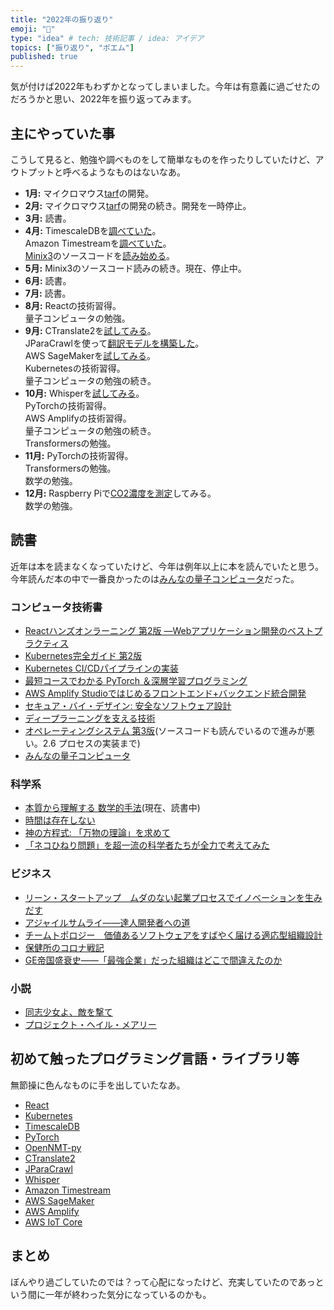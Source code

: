 ```yaml
---
title: "2022年の振り返り"
emoji: "🍣"
type: "idea" # tech: 技術記事 / idea: アイデア
topics: ["振り返り", "ポエム"]
published: true
---
```


気が付けば2022年もわずかとなってしまいました。今年は有意義に過ごせたのだろうかと思い、2022年を振り返ってみます。

## 主にやっていた事

こうして見ると、勉強や調べものをして簡単なものを作ったりしていたけど、アウトプットと呼べるようなものはないなあ。

* **1月:** マイクロマウス[tarf](https://github.com/horie-t/tarf)の開発。
* **2月:** マイクロマウス[tarf](https://github.com/horie-t/tarf)の開発の続き。開発を一時停止。
* **3月:** 読書。
* **4月:** TimescaleDBを[調べていた](https://zenn.dev/thorie/articles/548dbs_timescaledb)。  
  Amazon Timestreamを[調べていた](https://zenn.dev/thorie/articles/548dbs_aws_timestream)。  
  [Minix3](https://www.minix3.org/)のソースコードを[読み始める](https://zenn.dev/thorie/scraps/5f602856ab84ba)。
* **5月:** Minix3のソースコード読みの続き。現在、停止中。
* **6月:** 読書。
* **7月:** 読書。
* **8月:** Reactの技術習得。  
  量子コンピュータの勉強。
* **9月:** CTranslate2を[試してみる](https://zenn.dev/thorie/articles/548nl_ctranslate2_setup)。  
  JParaCrawlを使って[翻訳モデルを構築した](https://zenn.dev/thorie/articles/548nl_sagemaker_jparacrawl)。  
  AWS SageMakerを[試してみる](https://zenn.dev/thorie/articles/548nl_sagemaker_serverless)。  
  Kubernetesの技術習得。  
  量子コンピュータの勉強の続き。
* **10月:** Whisperを[試してみる](https://zenn.dev/thorie/articles/548nl_sagemaker_whisper)。  
  PyTorchの技術習得。  
  AWS Amplifyの技術習得。  
  量子コンピュータの勉強の続き。  
  Transformersの勉強。
* **11月:** PyTorchの技術習得。  
  Transformersの勉強。  
  数学の勉強。
* **12月:** Raspberry Piで[CO2濃度を測定](https://zenn.dev/thorie/articles/548emb_raspberrypi_room_condition)してみる。  
  数学の勉強。


## 読書

近年は本を読まなくなっていたけど、今年は例年以上に本を読んでいたと思う。今年読んだ本の中で一番良かったのは[みんなの量子コンピュータ](https://amzn.to/3iSf9pl)だった。

### コンピュータ技術書

* [Reactハンズオンラーニング 第2版 ―Webアプリケーション開発のベストプラクティス](https://amzn.to/3W0Qzke)
* [Kubernetes完全ガイド 第2版](https://amzn.to/3uBQx6K)
* [Kubernetes CI/CDパイプラインの実装](https://amzn.to/3iHxzsC)
* [最短コースでわかる PyTorch ＆深層学習プログラミング](https://amzn.to/3uFJ0nw)
* [AWS Amplify Studioではじめるフロントエンド+バックエンド統合開発](https://amzn.to/3iKJRjX)
* [セキュア・バイ・デザイン: 安全なソフトウェア設計](https://amzn.to/3YcFhLG)
* [ディープラーニングを支える技術](https://amzn.to/3PjWzlZ)
* [オペレーティングシステム 第3版](https://amzn.to/3uC2dGE)(ソースコードも読んでいるので進みが悪い。2.6 プロセスの実装まで)
* [みんなの量子コンピュータ](https://amzn.to/3iSf9pl)

### 科学系

* [本質から理解する 数学的手法](https://amzn.to/3W8gLcI)(現在、読書中)
* [時間は存在しない](https://amzn.to/3HoqTtI)
* [神の方程式: 「万物の理論」を求めて](https://amzn.to/3Yf2WuQ)
* [「ネコひねり問題」を超一流の科学者たちが全力で考えてみた](https://amzn.to/3FkRFkl)

### ビジネス

* [リーン・スタートアップ　ムダのない起業プロセスでイノベーションを生みだす](https://amzn.to/3Wayel3)
* [アジャイルサムライ――達人開発者への道](https://amzn.to/3hcyH7p)
* [チームトポロジー　価値あるソフトウェアをすばやく届ける適応型組織設計](https://amzn.to/3UH7ZRP)
* [保健所のコロナ戦記](https://amzn.to/3HmNwyH)
* [GE帝国盛衰史――「最強企業」だった組織はどこで間違えたのか](https://amzn.to/3Y5EDQd)

### 小説

* [同志少女よ、敵を撃て](https://amzn.to/3W26nE1)
* [プロジェクト・ヘイル・メアリー](https://amzn.to/3Y9YFZQ)

## 初めて触ったプログラミング言語・ライブラリ等

無節操に色んなものに手を出していたなあ。

* [React](https://ja.reactjs.org/)
* [Kubernetes](https://kubernetes.io/ja/)
* [TimescaleDB](https://www.timescale.com/)
* [PyTorch](https://pytorch.org/)
* [OpenNMT-py](https://github.com/OpenNMT/OpenNMT-py)
* [CTranslate2](https://github.com/OpenNMT/CTranslate2)
* [JParaCrawl](https://www.kecl.ntt.co.jp/icl/lirg/jparacrawl/)
* [Whisper](https://github.com/openai/whisper)
* [Amazon Timestream](https://aws.amazon.com/jp/timestream/)
* [AWS SageMaker](https://aws.amazon.com/jp/sagemaker/)
* [AWS Amplify](https://aws.amazon.com/jp/amplify/)
* [AWS IoT Core](https://aws.amazon.com/jp/iot-core/)

## まとめ

ぼんやり過ごしていたのでは？って心配になったけど、充実していたのであっという間に一年が終わった気分になっているのかも。
